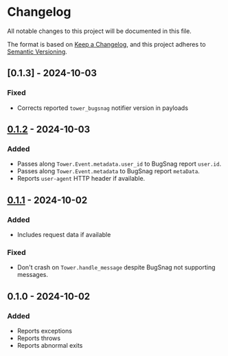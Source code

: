 # Changelog

All notable changes to this project will be documented in this file.

The format is based on [Keep a Changelog](https://keepachangelog.com/en/1.1.0/),
and this project adheres to [Semantic Versioning](https://semver.org/spec/v2.0.0.html).

## [0.1.3] - 2024-10-03

### Fixed

- Corrects reported `tower_bugsnag` notifier version in payloads

## [0.1.2] - 2024-10-03

### Added

- Passes along `Tower.Event.metadata.user_id` to BugSnag report `user.id`.
- Passes along `Tower.Event.metadata` to BugSnag report `metaData`.
- Reports `user-agent` HTTP header if available.

## [0.1.1] - 2024-10-02

### Added

- Includes request data if available

### Fixed

- Don't crash on `Tower.handle_message` despite BugSnag not supporting messages.

## 0.1.0 - 2024-10-02

### Added

- Reports exceptions
- Reports throws
- Reports abnormal exits

[0.1.2]: https://github.com/mimiquate/tower_bugsnag/compare/v0.1.1...v0.1.2/
[0.1.1]: https://github.com/mimiquate/tower_bugsnag/compare/v0.1.0...v0.1.1/
